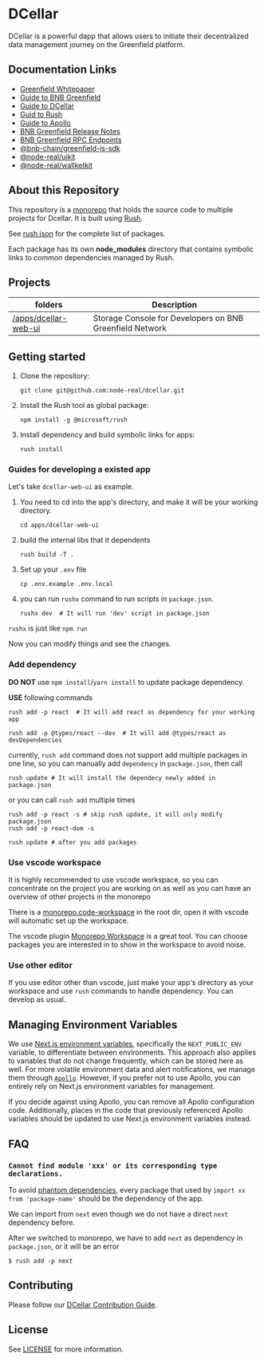 # DCellar
DCellar is a powerful dapp that allows users to initiate their decentralized data management journey on the Greenfield platform.

## Documentation Links
- [Greenfield Whitepaper](https://github.com/bnb-chain/greenfield-whitepaper)
- [Guide to BNB Greenfield](https://docs.bnbchain.org/greenfield-docs/docs/guide/home)
- [Guide to DCellar](https://docs.nodereal.io/docs/dcellar-get-started)
- [Guid to Rush](https://rushjs.io/pages/intro/welcome/)
- [Guide to Apollo](https://github.com/apolloconfig/apollo)
- [BNB Greenfield Release Notes](https://docs.bnbchain.org/greenfield-docs/docs/release-notes/releaseNotes/#greenfield-v023---testnet-maintenance-upgrade-reset)
- [BNB Greenfield RPC Endpoints](https://docs.bnbchain.org/greenfield-docs/docs/api/endpoints/)
- [@bnb-chain/greenfield-js-sdk](https://docs.bnbchain.org/greenfield-js-sdk/)
- [@node-real/uikit](https://node-real.github.io/uikit/#/guides)
- [@node-real/wallketkit](https://node-real.github.io/walletkit/)


## About this Repository

This repository is a [monorepo](https://en.wikipedia.org/wiki/Monorepo) that holds the source code to multiple projects for Dcellar. It is built using [Rush](http://rushjs.io/).

See [rush.json](./rush.json) for the complete list of packages.

Each package has its own **node_modules** directory that contains symbolic links to _common_ dependencies managed by Rush.

## Projects
|  folders   | Description  |
|  ----  | ----  |
| [/apps/dcellar-web-ui](./apps/dcellar-web-ui) | Storage Console for Developers on BNB Greenfield Network |


## Getting started

1. Clone the repository:
    ```shell
    git clone git@github.com:node-real/dcellar.git
    ```
2. Install the Rush tool as global package:
    ```shell
    npm install -g @microsoft/rush
    ```
3. Install dependency and build symbolic links for apps:
    ```shell
    rush install
    ```


###  Guides for developing a existed app

Let's take `dcellar-web-ui` as example.
1. You need to cd into the app's directory, and make it will be your working directory.

    ```shell
    cd apps/dcellar-web-ui
    ```

2. build the internal libs that it dependents

    ```shell
    rush build -T .
    ```

3. Set up your `.env` file
    ```shell
    cp .env.example .env.local
    ```
4. you can run `rushx` command to run scripts in `package.json`.

    ```shell
    rushx dev  # It will run 'dev' script in package.json
    ```

`rushx` is just like `npm run`

Now you can modify things and see the changes.


### Add dependency

**DO NOT** use `npm install`/`yarn install` to update package dependency.

**USE** following commands

```shell
rush add -p react  # It will add react as dependency for your working app

rush add -p @types/react --dev  # It will add @types/react as devDependencies

```

currently, `rush add` command does not support add multiple packages in one line,
so you can manually add `dependency` in `package.json`, then call

```shell
rush update # It will install the dependecy newly added in package.json
```

or you can call `rush add` multiple times

```shell
rush add -p react -s # skip rush update, it will only modify package.json
rush add -p react-dom -s

rush update # after you add packages
```

### Use vscode workspace

It is highly recommended to use vscode workspace, so you can concentrate on the project you are working on as well as you can have an overview of other projects in the monorepo

There is a [monorepo.code-workspace](./monorepo.code-workspace) in the root dir, open it with vscode will automatic set up the workspace.

The vscode plugin [Monorepo Workspace](https://marketplace.visualstudio.com/items?itemName=folke.vscode-monorepo-workspace) is a great tool. You can choose packages you are interested in to show in the workspace to avoid noise.

### Use other editor

If you use editor other than vscode, just make your app's directory as your workspace and use `rush` commands to handle dependency. You can develop as usual.

## Managing Environment Variables
We use [Next.js environment variables](https://nextjs.org/docs/pages/building-your-application/configuring/environment-variables), specifically the `NEXT_PUBLIC_ENV` variable, to differentiate between environments. This approach also applies to variables that do not change frequently, which can be stored here as well. For more volatile environment data and alert notifications, we manage them through [`Apollo`](https://www.apolloconfig.com/#/). However, if you prefer not to use Apollo, you can entirely rely on Next.js environment variables for management.

If you decide against using Apollo, you can remove all Apollo configuration code. Additionally, places in the code that previously referenced Apollo variables should be updated to use Next.js environment variables instead.

## FAQ

### `Cannot find module 'xxx' or its corresponding type declarations.`

To avoid [phantom dependencies](https://rushjs.io/pages/advanced/phantom_deps/), every package that used by `import xx from 'package-name'` should be the dependency of the app.

We can import from `next` even though we do not have a direct `next` dependency before.

After we switched to monorepo, we have to add `next` as dependency in `package.json`, or it will be an error

```shell
$ rush add -p next
```

## Contributing
Please follow our [DCellar Contribution Guide](./CONTRIBUTING.md).


## License
See [LICENSE](./LICENSE) for more information.